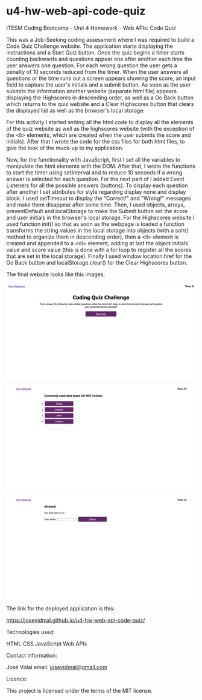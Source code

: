 # u4-hw-web-api-code-quiz
ITESM Coding Bootcamp - Unit 4 Homework - Web APIs: Code Quiz

This was a Job-Seeking coding assessment where I was required to build a Code Quiz Challenge website. The application starts displaying the instructions and a Start Quiz button. Once the quiz begins a timer starts counting backwards and questions appear one after another each time the user answers one question. For each wrong question the user gets a penalty of 10 seconds reduced from the timer. When the user answers all questions or the time runs out a screen appears showing the score, an input field to capture the user's initials and a submit button. As soon as the user submits the information another website (separate html file) appears displaying the Highscores in descending order, as well as a Go Back button which returns to the quiz website and a Clear Highscores button that clears the displayed list as well as the browser's local storage. 

For this activity I started writing all the html code to display all the elements of the quiz website as well as the highscores website (with the exception of the &lt;li&gt; elements, which are created when the user submits the score and initials). After that I wrote the code for the css files for both html files, to give the look of the muck-up to my application. 

Now, for the functionality with JavaScript, first I set all the variables to manipulate the html elements with the DOM. After that, I wrote the functions to start the timer using setInterval and to reduce 10 seconds if a wrong answer is selected for each question. For the next part of I added Event Listeners for all the possible answers (buttons). To display each question after another I set attributes for style regarding display none and display block. I used setTimeout to display the "Correct!" and "Wrong!" messages and make them disappear after some time. Then, I used objects, arrays, preventDefault and localStorage to make the Submit button set the score and user initials in the browser's local storage. For the Highscores website I used function init() so that as soon as the webpage is loaded a function transforms the string values in the local storage into objects (with a sort() method to organize them in descending order), then a &lt;li&gt; element is created and appended to a &lt;ol&gt; element, adding at last the object initials value and score value (this is done with a for loop to register all the scores that are set in the local storage). Finally I used window.location.href for the Go Back button and localStorage.clear() for the Clear Highscores button.

The final website looks like this images:

![JS Code Quiz](./assets/coding-quiz-challenge.png)

![JS Code Quiz](./assets/coding-quiz-challenge-questions.png)

![JS Code Quiz](./assets/coding-quiz-challenge-score.png)

The link for the deployed application is this:

https://josevidmal.github.io/u4-hw-web-api-code-quiz/

Technologies used: 

HTML
CSS
JavaScript
Web APIs

Contact information: 

José Vidal
email: josevidmal@gmail.com

Licence:

This project is licensed under the terms of the MIT license.